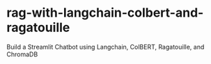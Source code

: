# rag-with-langchain-colbert-and-ragatouille
Build a Streamlit Chatbot using Langchain, ColBERT, Ragatouille, and ChromaDB

